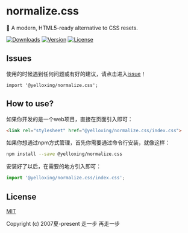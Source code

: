 # normalize.css
🍂 A modern, HTML5-ready alternative to CSS resets.

<a href="https://yelloxing.github.io/npm-downloads?interval=7&packages=@yelloxing/normalize.css"><img src="https://img.shields.io/npm/dm/@yelloxing/normalize.css.svg" alt="Downloads"></a>
<a href="https://www.npmjs.com/package/@yelloxing/normalize.css"><img src="https://img.shields.io/npm/v/@yelloxing/normalize.css.svg" alt="Version"></a>
<a href="https://github.com/yelloxing/normalize.css/blob/master/LICENSE"><img src="https://img.shields.io/npm/l/normalize.css.svg" alt="License"></a>

## Issues
使用的时候遇到任何问题或有好的建议，请点击进入[issue](https://github.com/yelloxing/normalize.css/issues)！

```
import '@yelloxing/normalize.css';
```

## How to use?
如果你开发的是一个web项目，直接在页面引入即可：

```html
<link rel="stylesheet" href="@yelloxing/normalize.css/index.css">
```

如果你想通过npm方式管理，首先你需要通过命令行安装，就像这样：

```bash
npm install --save @yelloxing/normalize.css
```

安装好了以后，在需要的地方引入即可：

```js
import '@yelloxing/normalize.css/index.css';
```

## License

[MIT](https://github.com/yelloxing/normalize.css/blob/master/LICENSE)

Copyright (c) 2007夏-present 走一步 再走一步
